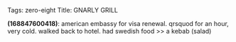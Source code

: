 Tags: zero-eight
Title: GNARLY GRILL
  
**(168847600418)**: american embassy for visa renewal. qrsquod for an hour, very cold. walked back to hotel. had swedish food >> a kebab (salad)